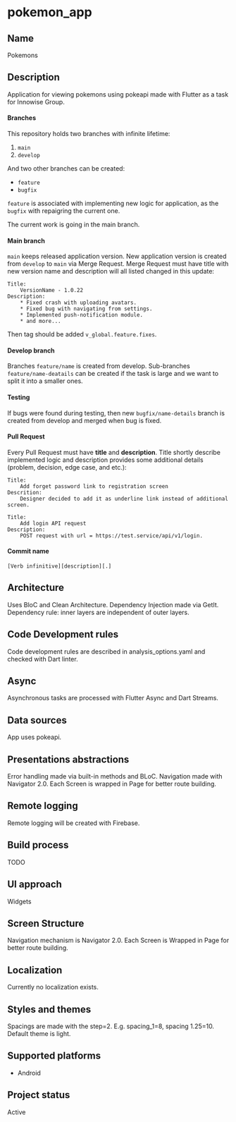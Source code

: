 # pokemon_app

## Name
Pokemons

## Description
Application for viewing pokemons using pokeapi made with Flutter as a task for Innowise Group.

#### Branches
This repository holds two branches with infinite lifetime:
1. `main`
2. `develop`

And two other branches can be created:
* `feature`
* `bugfix`

`feature` is associated with implementing new logic for application, as the `bugfix` with repaigring the current one.

The current work is going in the main branch.

#### Main branch
`main` keeps released application version. New application version is created from `develop` to
`main` via Merge Request. Merge Request must have title with new version name and description will 
all listed changed in this update:
```
Title:
    VersionName - 1.0.22
Description:
    * Fixed crash with uploading avatars.
    * Fixed bug with navigating from settings.
    * Implemented push-notification module.
    * and more...
```

Then tag should be added `v_global.feature.fixes`.

#### Develop branch
Branches `feature/name` is created from develop. Sub-branches `feature/name-deatails` can be created 
if the task is large and we want to split it into a smaller ones.

#### Testing
If bugs were found during testing, then new `bugfix/name-details` branch is created from develop 
and merged when bug is fixed.

#### Pull Request
Every Pull Request must have **title** and **description**. Title shortly describe implemented logic and 
description provides some additional details (problem, decision, edge case, and etc.):
```
Title: 
    Add forget password link to registration screen
Descrition:
    Designer decided to add it as underline link instead of additional screen.

Title:
    Add login API request
Description:
    POST request with url = https://test.service/api/v1/login.
```

#### Commit name
`[Verb infinitive][description][.]` 

## Architecture
Uses BloC and Clean Architecture. Dependency Injection made via GetIt. Dependency rule: inner layers are
independent of outer layers.

## Code Development rules
Code development rules are described in analysis_options.yaml and checked with Dart linter.

## Async
Asynchronous tasks are processed with Flutter Async and Dart Streams.

## Data sources
App uses pokeapi.

## Presentations abstractions
Error handling made via built-in methods and BLoC.
Navigation made with Navigator 2.0. Each Screen is wrapped in Page for better route building.

## Remote logging
Remote logging will be created with Firebase.

## Build process
TODO

## UI approach
Widgets

## Screen Structure
Navigation mechanism is Navigator 2.0. Each Screen is Wrapped in Page for better route building.

## Localization
Currently no localization exists.

## Styles and themes
Spacings are made with the step=2. E.g. spacing_1=8, spacing 1.25=10. Default theme is light.

## Supported platforms
* Android

## Project status
Active
